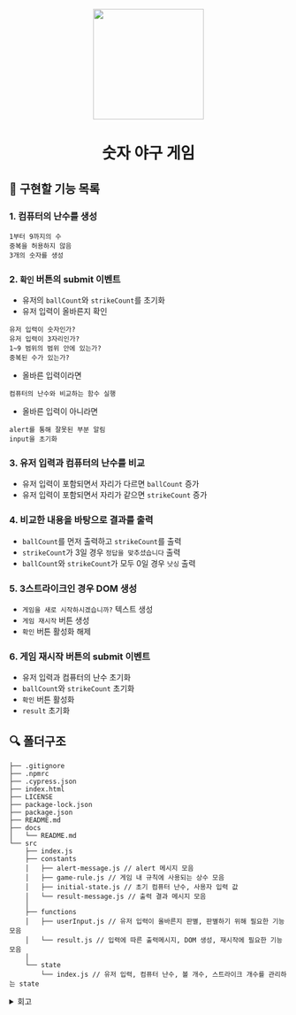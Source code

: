 <p align="middle" >
  <img width="200px;" src="https://github.com/woowacourse/javascript-baseball-precourse/blob/main/images/baseball_icon.png?raw=true"/>
</p>
<h1 align="middle">숫자 야구 게임</h1>

## 🎯 구현할 기능 목록
### 1. 컴퓨터의 난수를 생성
```
1부터 9까지의 수
중복을 허용하지 않음
3개의 숫자를 생성
```

### 2. `확인` 버튼의 submit 이벤트
- 유저의 `ballCount`와 `strikeCount`를 초기화
- 유저 입력이 올바른지 확인
``` 
유저 입력이 숫자인가?
유저 입력이 3자리인가?
1~9 범위의 범위 안에 있는가?
중복된 수가 있는가?
```
- 올바른 입력이라면 
```
컴퓨터의 난수와 비교하는 함수 실행
```
- 올바른 입력이 아니라면
```
alert를 통해 잘못된 부분 알림
input을 초기화
```

### 3. 유저 입력과 컴퓨터의 난수를 비교
- 유저 입력이 포함되면서 자리가 다르면 `ballCount` 증가
- 유저 입력이 포함되면서 자리가 같으면 `strikeCount` 증가

### 4. 비교한 내용을 바탕으로 결과를 출력
- `ballCount`를 먼저 출력하고 `strikeCount`를 출력
- `strikeCount`가 3일 경우 `정답을 맞추셨습니다` 출력
- `ballCount`와 `strikeCount`가 모두 0일 경우 `낫싱` 출력

### 5. 3스트라이크인 경우 DOM 생성
- `게임을 새로 시작하시겠습니까?` 텍스트 생성
- `게임 재시작` 버튼 생성
- `확인` 버튼 활성화 해제

### 6. 게임 재시작 버튼의 submit 이벤트
- 유저 입력과 컴퓨터의 난수 초기화
- `ballCount`와 `strikeCount` 초기화
- `확인` 버튼 활성화
- `result` 초기화

## 🔍 폴더구조

```plaintext
├── .gitignore
├── .npmrc
├── .cypress.json
├── index.html
├── LICENSE
├── package-lock.json
├── package.json
├── README.md
├── docs
│   └── README.md
└── src
    ├── index.js 
    ├── constants
    │   ├── alert-message.js // alert 메시지 모음
    │   ├── game-rule.js // 게임 내 규칙에 사용되는 상수 모음
    │   ├── initial-state.js // 초기 컴퓨터 난수, 사용자 입력 값
    │   └── result-message.js // 출력 결과 메시지 모음
    │
    ├── functions
    │   ├── userInput.js // 유저 입력이 올바른지 판별, 판별하기 위해 필요한 기능 모음
    │   └── result.js // 입력에 따른 출력메시지, DOM 생성, 재시작에 필요한 기능 모음
    │
    └── state
        └── index.js // 유저 입력, 컴퓨터 난수, 볼 개수, 스트라이크 개수를 관리하는 state
```

<details>
<summary>회고</summary>
  
## 2021/11/24
### 구현할 기능 목록을 먼저 작성한다는 것이 낯설어도 아래 두 가지는 파악하자
> 가장 쉬운 것 부터 하나씩 해결해 나가자
1. 상수로 둘 수 있는 것
2. 각 액션에서 필요한 기능들

### readme는 꼼꼼히 작성하자
> 구현할 기능 목록을 보면서 작성해야 기능단위 커밋을 실천할 수 있고, 삽질을 안한다
지금은 규모가 매우 작은 프로젝트이기 때문에 단순히 readme만 수정하고 넘어가는데에 그치지만, 프로젝트 규모가 조금만 커져도 유의미한 시간과 노력의 손실이 발생할 것 같다고 느꼈다.

### 문자열 내에서 숫자 판별
> 유저 입력에 숫자 외의 문자가 포함되어있는지를 판별하는 함수에서 더 좋은 방법이 없는지?  
> <b>`-12` `1e9` 처럼 문자가 포함되어 있어도 숫자로 취급되는 예외의 해결을 위해</b>
1. 문자열을 통째로 `isNan`으로 확인 -> `-12` `Infinity` `1e9` 의 케이스에서 실패
2. `isNan(str) && isNan(parseInt(str))`로 확인 -> `1e9`의 케이스에서 실패  
3. 문자 요소 하나씩 확인 -> <b>일단 채택. 근데 이게 최선인가?</b>

</details>
